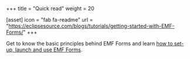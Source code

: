 +++
title = "Quick read"
weight = 20

[asset]
  icon = "fab fa-readme"
  url = "https://eclipsesource.com/blogs/tutorials/getting-started-with-EMF-Forms/"
+++

Get to know the basic principles behind EMF Forms and learn [how to set-up, launch and use EMF Forms](https://eclipsesource.com/blogs/tutorials/getting-started-with-EMF-Forms/).